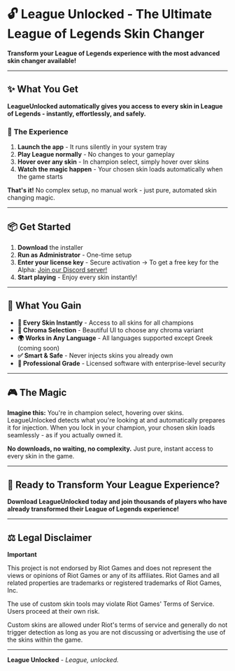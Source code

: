 # 🔓 League Unlocked - The Ultimate League of Legends Skin Changer

**Transform your League of Legends experience with the most advanced skin changer available!**

---

## ✨ What You Get

**LeagueUnlocked automatically gives you access to every skin in League of Legends - instantly, effortlessly, and safely.**

### 🚀 **The Experience**

1. **Launch the app** - It runs silently in your system tray
2. **Play League normally** - No changes to your gameplay
3. **Hover over any skin** - In champion select, simply hover over skins
4. **Watch the magic happen** - Your chosen skin loads automatically when the game starts

**That's it!** No complex setup, no manual work - just pure, automated skin changing magic.

---

## 📦 **Get Started**

1. **Download** the installer
2. **Run as Administrator** - One-time setup
3. **Enter your license key** - Secure activation -> To get a free key for the Alpha: [Join our Discord server!](https://discord.gg/cDepnwVS8Z)
4. **Start playing** - Enjoy every skin instantly!

---

## 🎯 **What You Gain**

- **🎨 Every Skin Instantly** - Access to all skins for all champions
- **🌈 Chroma Selection** - Beautiful UI to choose any chroma variant
- **🌍 Works in Any Language** - All languages supported except Greek (coming soon)
- **✅ Smart & Safe** - Never injects skins you already own
- **🔐 Professional Grade** - Licensed software with enterprise-level security

---

## 🎮 **The Magic**

**Imagine this:** You're in champion select, hovering over skins. LeagueUnlocked detects what you're looking at and automatically prepares it for injection. When you lock in your champion, your chosen skin loads seamlessly - as if you actually owned it.

**No downloads, no waiting, no complexity.** Just pure, instant access to every skin in the game.

---

## 🎯 **Ready to Transform Your League Experience?**

**Download LeagueUnlocked today and join thousands of players who have already transformed their League of Legends experience!**

---

## ⚖️ **Legal Disclaimer**

**Important**

This project is not endorsed by Riot Games and does not represent the views or opinions of Riot Games or any of its affiliates. Riot Games and all related properties are trademarks or registered trademarks of Riot Games, Inc.

The use of custom skin tools may violate Riot Games' Terms of Service. Users proceed at their own risk.

Custom skins are allowed under Riot's terms of service and generally do not trigger detection as long as you are not discussing or advertising the use of the skins within the game.

---

**League Unlocked** - _League, unlocked._
